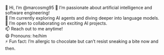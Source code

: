 👋 Hi, I’m @marcosmg95
👀 I’m passionate about artificial intelligence and software engineering!  
🌱 I’m currently exploring AI agents and diving deeper into language models.  
💞️ I’m open to collaborating on exciting AI projects.  
📫 Reach out to me anytime!  
😄 Pronouns: he/him  
⚡ Fun fact: I’m allergic to chocolate but can’t resist sneaking a bite now and then.  
